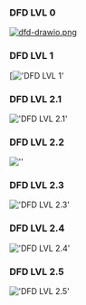 ### DFD LVL 0
[![dfd-drawio.png](https://i.postimg.cc/qqCMzzkB/dfd-drawio.png)](https://postimg.cc/7JwyRPGj)
<br>
### DFD LVL 1
[!['DFD LVL 1'](assets/DFD-level_1.svg)
<br>
### DFD LVL 2.1
!['DFD LVL 2.1'](assets/DFD-level_2_1.svg)
<br>
### DFD LVL 2.2
![''](assets/)
<br>
### DFD LVL 2.3
!['DFD LVL 2.3'](assets/DFD-level_2_3.svg)

### DFD LVL 2.4
!['DFD LVL 2.4'](assets/DFD-LEVEL_2_4.svg)

### DFD LVL 2.5
!['DFD LVL 2.5'](assets/DFD-level_2_5.svg)
